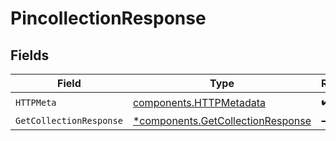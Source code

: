 # PincollectionResponse


## Fields

| Field                                                                                 | Type                                                                                  | Required                                                                              | Description                                                                           |
| ------------------------------------------------------------------------------------- | ------------------------------------------------------------------------------------- | ------------------------------------------------------------------------------------- | ------------------------------------------------------------------------------------- |
| `HTTPMeta`                                                                            | [components.HTTPMetadata](../../models/components/httpmetadata.md)                    | :heavy_check_mark:                                                                    | N/A                                                                                   |
| `GetCollectionResponse`                                                               | [*components.GetCollectionResponse](../../models/components/getcollectionresponse.md) | :heavy_minus_sign:                                                                    | OK                                                                                    |